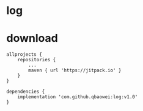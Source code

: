 # log

# download

    allprojects {
        repositories {
            ...
            maven { url 'https://jitpack.io' }
        }
    }
    
    dependencies {
        implementation 'com.github.qbaowei:log:v1.0'
    }
    	